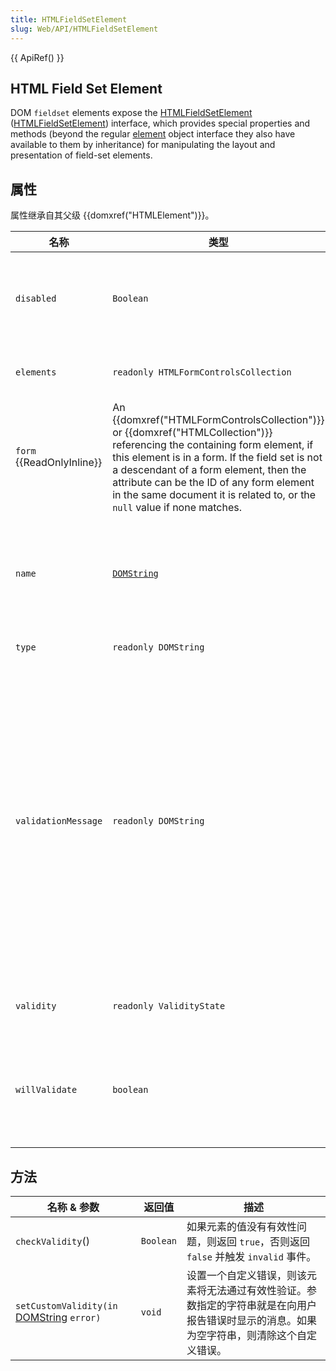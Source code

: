 ```yaml
---
title: HTMLFieldSetElement
slug: Web/API/HTMLFieldSetElement
---
```


{{ ApiRef() }}

## HTML Field Set Element

DOM `fieldset` elements expose the [HTMLFieldSetElement](http://dev.w3.org/html5/spec/forms.html#htmlfieldsetelement) ([HTMLFieldSetElement](https://www.w3.org/TR/DOM-Level-2-HTML/html.html#ID-7365882)) interface, which provides special properties and methods (beyond the regular [element](/zh-CN/docs/Web/API/element) object interface they also have available to them by inheritance) for manipulating the layout and presentation of field-set elements.

## 属性

属性继承自其父级 {{domxref("HTMLElement")}}。

| 名称                      | 类型                                                                                                                                                                                                                                                                                                                                          | 描述                                                                                                                                                                                                                                                         |
| ------------------------- | --------------------------------------------------------------------------------------------------------------------------------------------------------------------------------------------------------------------------------------------------------------------------------------------------------------------------------------------- | ------------------------------------------------------------------------------------------------------------------------------------------------------------------------------------------------------------------------------------------------------------ |
| `disabled`                | `Boolean`                                                                                                                                                                                                                                                                                                                                     | 读取 HTML 属性 [`disabled`](/zh-CN/docs/Web/HTML/Element/fieldset#disabled) ,表明用户是否可以操作该控件。                                                                                                                                                     |
| `elements`                | `readonly HTMLFormControlsCollection`                                                                                                                                                                                                                                                                                                         | The elements belonging to this field set.                                                                                                                                                                                                                    |
| `form` {{ReadOnlyInline}} | An {{domxref("HTMLFormControlsCollection")}} or {{domxref("HTMLCollection")}} referencing the containing form element, if this element is in a form. If the field set is not a descendant of a form element, then the attribute can be the ID of any form element in the same document it is related to, or the `null` value if none matches. |                                                                                                                                                                                                                                                              |
| `name`                    | [`DOMString`](/zh-CN/DOM/DOMString)                                                                                                                                                                                                                                                                                                           | Reflects the [`name`](/zh-CN/docs/Web/HTML/Element/fieldset#name) HTML attribute, containing the name of the field set, used for submitting the form.                                                                                                        |
| `type`                    | `readonly DOMString`                                                                                                                                                                                                                                                                                                                          | 一定为字符串`fieldset`.                                                                                                                                                                                                                                      |
| `validationMessage`       | `readonly DOMString`                                                                                                                                                                                                                                                                                                                          | A localized message that describes the validation constraints that the element does not satisfy (if any). This is the empty string if the element is not a candidate for constraint validation (**willValidate** is false), or it satisfies its constraints. |
| `validity`                | `readonly ValidityState`                                                                                                                                                                                                                                                                                                                      | The validity states that this element is in.                                                                                                                                                                                                                 |
| `willValidate`            | `boolean`                                                                                                                                                                                                                                                                                                                                     | Always false because `fieldset` objects are never candidates for constraint validation.                                                                                                                                                                      |

## 方法

| 名称 & 参数                                                       | 返回值    | 描述                                                                                                                                       |
| ----------------------------------------------------------------- | --------- | ------------------------------------------------------------------------------------------------------------------------------------------ |
| `checkValidity`()                                                 | `Boolean` | 如果元素的值没有有效性问题，则返回 `true`，否则返回 `false` 并触发 `invalid` 事件。                                                        |
| `setCustomValidity(in` [DOMString](/zh-CN/DOM/DOMString) `error)` | `void`    | 设置一个自定义错误，则该元素将无法通过有效性验证。参数指定的字符串就是在向用户报告错误时显示的消息。如果为空字符串，则清除这个自定义错误。 |
